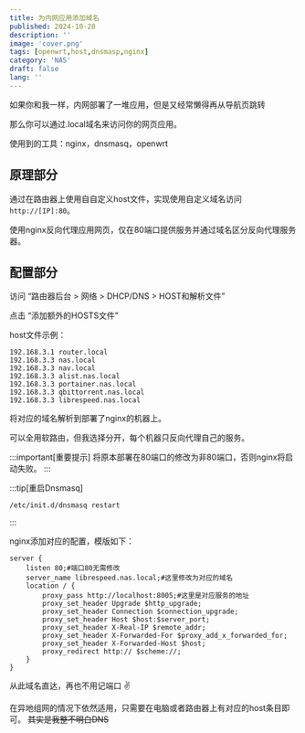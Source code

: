 ```yaml
---
title: 为内网应用添加域名
published: 2024-10-20
description: ''
image: 'cover.png'
tags: [openwrt,host,dnsmasp,nginx]
category: 'NAS'
draft: false 
lang: ''
---
```


如果你和我一样，内网部署了一堆应用，但是又经常懒得再从导航页跳转

那么你可以通过.local域名来访问你的网页应用。

使用到的工具：nginx，dnsmasq，openwrt

## 原理部分

通过在路由器上使用自自定义host文件，实现使用自定义域名访问```http://[IP]:80```。

使用nginx反向代理应用网页，仅在80端口提供服务并通过域名区分反向代理服务器。

## 配置部分

访问 “路由器后台 > 网络 > DHCP/DNS > HOST和解析文件”

点击 “添加额外的HOSTS文件”

host文件示例：
```host
192.168.3.1 router.local
192.168.3.3 nas.local
192.168.3.3 nav.local
192.168.3.3 alist.nas.local
192.168.3.3 portainer.nas.local
192.168.3.3 qbittorrent.nas.local
192.168.3.3 librespeed.nas.local
```

将对应的域名解析到部署了nginx的机器上。

可以全用软路由，但我选择分开，每个机器只反向代理自己的服务。

:::important[重要提示]
将原本部署在80端口的修改为非80端口，否则nginx将启动失败。
:::

:::tip[重启Dnsmasq]
```shell
/etc/init.d/dnsmasq restart 
```
:::

nginx添加对应的配置，模版如下：
```nginx
server {
    listen 80;#端口80无需修改
    server_name librespeed.nas.local;#这里修改为对应的域名
    location / {
        proxy_pass http://localhost:8005;#这里是对应服务的地址
        proxy_set_header Upgrade $http_upgrade;
        proxy_set_header Connection $connection_upgrade;
        proxy_set_header Host $host:$server_port;
        proxy_set_header X-Real-IP $remote_addr;
        proxy_set_header X-Forwarded-For $proxy_add_x_forwarded_for;
        proxy_set_header X-Forwarded-Host $host;
        proxy_redirect http:// $scheme://;
    }
}
```

从此域名直达，再也不用记端口 ✌️

在异地组网的情况下依然适用，只需要在电脑或者路由器上有对应的host条目即可。 ~~其实是我整不明白DNS~~